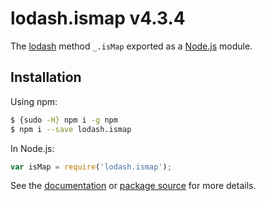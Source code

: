 # lodash.ismap v4.3.4

The [lodash](https://lodash.com/) method `_.isMap` exported as a [Node.js](https://nodejs.org/) module.

## Installation

Using npm:
```bash
$ {sudo -H} npm i -g npm
$ npm i --save lodash.ismap
```

In Node.js:
```js
var isMap = require('lodash.ismap');
```

See the [documentation](https://lodash.com/docs#isMap) or [package source](https://github.com/lodash/lodash/blob/4.3.4-npm-packages/lodash.ismap) for more details.
